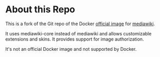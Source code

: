 # About this Repo

This is a fork of the Git repo of the Docker [official image](https://docs.docker.com/docker-hub/official_repos/) for [mediawiki](https://registry.hub.docker.com/_/mediawiki/).

It uses mediawiki-core instead of mediawiki and allows customizable extensions and skins.
It provides support for image authorization.

It's not an official Docker image and not supported by Docker.
